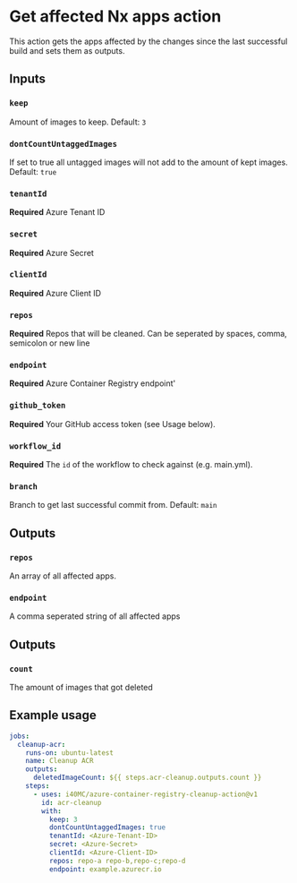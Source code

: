 # Get affected Nx apps action

This action gets the apps affected by the changes since the last successful build and sets them as outputs.

## Inputs


### `keep`

Amount of images to keep. Default: `3`

### `dontCountUntaggedImages`

If set to true all untagged images will not add to the amount of kept images. Default: `true`

### `tenantId`

**Required** Azure Tenant ID

### `secret`

**Required** Azure Secret

### `clientId`

**Required** Azure Client ID

### `repos`

**Required** Repos that will be cleaned. Can be seperated by spaces, comma, semicolon or new line

### `endpoint`

**Required** Azure Container Registry endpoint'

### `github_token`

**Required** Your GitHub access token (see Usage below).

### `workflow_id`

**Required** The `id` of the workflow to check against (e.g. main.yml).

### `branch`

Branch to get last successful commit from. Default: `main`

## Outputs

### `repos`

An array of all affected apps.

### `endpoint`

A comma seperated string of all affected apps

## Outputs

### `count`

The amount of images that got deleted

## Example usage

```yaml
jobs:
  cleanup-acr:
    runs-on: ubuntu-latest
    name: Cleanup ACR
    outputs:
      deletedImageCount: ${{ steps.acr-cleanup.outputs.count }}
    steps:
      - uses: i40MC/azure-container-registry-cleanup-action@v1
        id: acr-cleanup
        with:
          keep: 3
          dontCountUntaggedImages: true
          tenantId: <Azure-Tenant-ID>
          secret: <Azure-Secret>
          clientId: <Azure-Client-ID>
          repos: repo-a repo-b,repo-c;repo-d
          endpoint: example.azurecr.io

```
